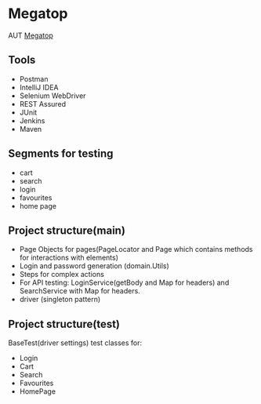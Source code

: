 # Megatop 

AUT  [Megatop](https://megatop.by/)

## Tools

* Postman
* IntelliJ IDEA
* Selenium WebDriver
* REST Assured
* JUnit
* Jenkins
* Maven

## Segments for testing

* cart
* search
* login
* favourites
* home page


## Project structure(main)

* Page Objects for pages(PageLocator and Page which contains methods for interactions with elements)
* Login and password generation (domain.Utils)
* Steps for complex actions
* For API testing: LoginService(getBody and Map for headers) and SearchService with Map for headers.
* driver (singleton pattern)

## Project structure(test)

BaseTest(driver settings)
test classes for:
* Login
* Cart
* Search
* Favourites
* HomePage
